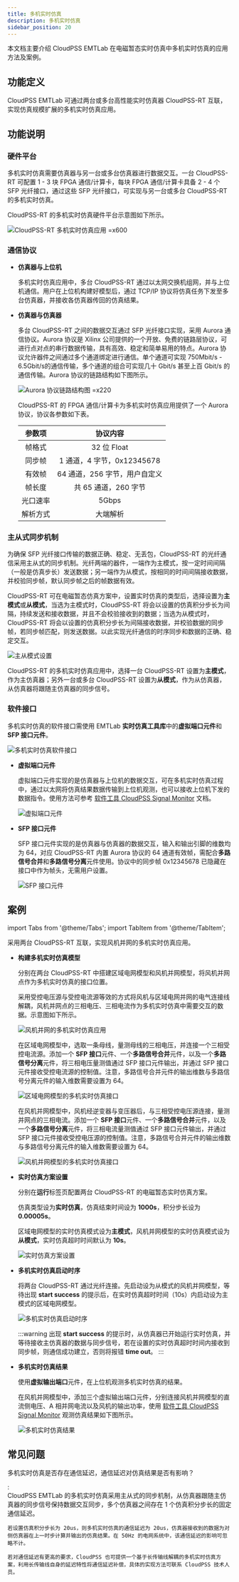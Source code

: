 ```yaml
---
title: 多机实时仿真
description: 多机实时仿真
sidebar_position: 20
---
```


本文档主要介绍 CloudPSS EMTLab 在电磁暂态实时仿真中多机实时仿真的应用方法及案例。

## 功能定义
CloudPSS EMTLab 可通过两台或多台高性能实时仿真器 CloudPSS-RT 互联，实现仿真规模扩展的多机实时仿真应用。

## 功能说明
### 硬件平台

多机实时仿真需要仿真器与另一台或多台仿真器进行数据交互。一台 CloudPSS-RT 可配置 1 - 3 块 FPGA 通信/计算卡，每块 FPGA 通信/计算卡具备 2 - 4 个 SFP 光纤接口，通过这些 SFP 光纤接口，可实现与另一台或多台 CloudPSS-RT 的多机实时仿真。

CloudPSS-RT 的多机实时仿真硬件平台示意图如下所示。

![CloudPSS-RT 多机实时仿真应用 =x600](./1.png "CloudPSS-RT 多机实时仿真应用")

### 通信协议

- **仿真器与上位机**

    多机实时仿真应用中，多台 CloudPSS-RT 通过以太网交换机组网，并与上位机通信。用户在上位机构建好模型后，通过 TCP/IP 协议将仿真任务下发至多台仿真器，并接收各仿真器传回的仿真结果。

- **仿真器与仿真器**
    
    多台 CloudPSS-RT 之间的数据交互通过 SFP 光纤接口实现，采用 Aurora 通信协议。Aurora 协议是 Xilinx 公司提供的一个开放、免费的链路层协议，可进行点对点的串行数据传输，具有高效、稳定和简单易用的特点。Aurora 协议允许器件之间通过多个通道绑定进行通信。单个通道可实现 750Mbit/s - 6.5Gbit/s的通信传输，多个通道的组合可实现几十 Gbit/s 甚至上百 Gbit/s 的通信传输。Aurora 协议的链路结构如下图所示。

    ![Aurora 协议链路结构图 =x220](./2.png "Aurora 协议链路结构图")

    CloudPSS-RT 的 FPGA 通信/计算卡为多机实时仿真应用提供了一个 Aurora 协议，协议各参数如下表。

    | **参数项** | **协议内容** |
    | :------------: | :-----------: |
    | 帧格式 | 32 位 Float |    
    | 同步帧 | 1 通道，4 字节，0x12345678 |
    | 有效帧 | 64 通道，256 字节，用户自定义 |
    | 帧长度 | 共 65 通道，260 字节 |
    | 光口速率 | 5Gbps |
    | 解析方式 | 大端解析 |


### 主从式同步机制

为确保 SFP 光纤接口传输的数据正确、稳定、无丢包，CloudPSS-RT 的光纤通信采用主从式的同步机制。光纤两端的器件，一端作为主模式，按一定时间间隔（一般是仿真步长）发送数据；另一端作为从模式，按相同的时间间隔接收数据，并校验同步帧，默认同步帧之后的帧数据有效。

CloudPSS-RT 可在电磁暂态仿真方案中，设置实时仿真的类型后，选择设置为**主模式**或**从模式**，当选为主模式时，CloudPSS-RT 将会以设置的仿真积分步长为间隔，持续发送和接收数据，并且不会校验接收到的数据；当选为从模式时，CloudPSS-RT 将会以设置的仿真积分步长为间隔接收数据，并校验数据的同步帧，若同步帧匹配，则发送数据。以此实现光纤通信的时序同步和数据的正确、稳定交互。

![主从模式设置](./3.png "主从模式设置")

CloudPSS-RT 的多机实时仿真应用中，选择一台 CloudPSS-RT 设置为**主模式**，作为主仿真器；另外一台或多台 CloudPSS-RT 设置为**从模式**，作为从仿真器，从仿真器将跟随主仿真器的同步信号。

### 软件接口

多机实时仿真的软件接口需使用 EMTLab **实时仿真工具库**中的**虚拟端口元件**和 **SFP 接口元件**。

![多机实时仿真软件接口](./4.png "多机实时仿真软件接口")

- **虚拟端口元件**
       
    虚拟端口元件实现的是仿真器与上位机的数据交互，可在多机实时仿真过程中，通过以太网将仿真结果数据传输到上位机观测，也可以接收上位机下发的数据指令。使用方法可参考 [软件工具 CloudPSS Signal Monitor](../../../../software-tools/monitor/index.md) 文档。        
    
    ![虚拟端口元件](./6.png "虚拟端口元件")


- **SFP 接口元件**

    SFP 接口元件实现的是仿真器与仿真器的数据交互，输入和输出引脚的维数均为 64，对应 CloudPSS-RT 内置 Aurora 协议的 64 通道有效帧，需配合**多路信号合并**和**多路信号分离**元件使用。协议中的同步帧 0x12345678 已隐藏在接口中作为帧头，无需用户设置。

    ![SFP 接口元件](./5.png "SFP 接口元件")



## 案例
import Tabs from '@theme/Tabs';
import TabItem from '@theme/TabItem';

<Tabs>
<TabItem value="case1" label="风机并网的多机实时仿真">

采用两台 CloudPSS-RT 互联，实现风机并网的多机实时仿真应用。

- **构建多机实时仿真模型**
    
    分别在两台 CloudPSS-RT 中搭建区域电网模型和风机并网模型，将风机并网点作为多机实时仿真的接口位置。
    
    采用受控电压源与受控电流源等效的方式将风机与区域电网并网的电气连接线解耦，风机并网点的三相电压、三相电流作为多机实时仿真中需要交互的数据。示意图如下所示。

    ![风机并网的多机实时仿真应用](./7.png "风机并网的多机实时仿真应用")
    
    在区域电网模型中，选取一条母线，量测母线的三相电压，并连接一个三相受控电流源。添加一个 **SFP 接口**元件、一个**多路信号合并**元件，以及一个**多路信号分离**元件，将三相电压量测值通过 SFP 接口元件输出，并通过 SFP 接口元件接收受控电流源的控制值。注意，多路信号合并元件的输出维数与多路信号分离元件的输入维数需要设置为 64。

    ![区域电网模型的多机实时仿真接口](./8.png "区域电网模型的多机实时仿真接口")
    
    在风机并网模型中，风机经逆变器与变压器后，与三相受控电压源连接，量测并网点的三相电流。添加一个 **SFP 接口**元件、一个**多路信号合并**元件，以及一个**多路信号分离**元件，将三相电流量测值通过 SFP 接口元件输出，并通过 SFP 接口元件接收受控电压源的控制值。注意，多路信号合并元件的输出维数与多路信号分离元件的输入维数需要设置为 64。

    ![风机并网模型的多机实时仿真接口](./9.png "风机并网模型的多机实时仿真接口")


- **实时仿真方案设置**

    分别在**运行**标签页配置两台 CloudPSS-RT 的电磁暂态实时仿真方案。

    仿真类型设为**实时仿真**，仿真结束时间设为 **1000s**，积分步长设为 **0.00005s**。
    
    区域电网模型的实时仿真模式设为**主模式**，风机并网模型的实时仿真模式设为**从模式**，实时仿真超时时间默认为 **10s**。

    ![实时仿真方案设置](./10.png "实时仿真方案设置")

  
- **多机实时仿真启动时序**

    将两台 CloudPSS-RT 通过光纤连接。先启动设为从模式的风机并网模型，等待出现 **start success** 的提示后，在实时仿真超时时间（10s）内启动设为主模式的区域电网模型。

    ![多机实时仿真启动时序](./11.png "多机实时仿真启动时序")

    :::warning
    出现 **start success** 的提示时，从仿真器已开始运行实时仿真，并等待接收主仿真器的数据与同步信号，若在设置的实时仿真超时时间内接收到同步帧，则通信成功建立，否则将报错 **time out**。
    :::
  

- **多机实时仿真结果**

    使用**虚拟输出端口**元件，在上位机观测多机实时仿真的结果。

    在风机并网模型中，添加三个虚拟输出端口元件，分别连接风机并网模型的直流侧电压、A 相并网电流以及风机的输出功率，使用 [软件工具 CloudPSS Signal Monitor](../../../../software-tools/monitor/index.md) 观测仿真结果如下图所示。

    ![多机实时仿真结果](./12.png "多机实时仿真结果")

</TabItem>

<!-- <TabItem value="case2" label="多台 CloudPSS-RT 互联的实时仿真">

</TabItem> -->
</Tabs>


## 常见问题
多机实时仿真是否存在通信延迟，通信延迟对仿真结果是否有影响？

:   
    CloudPSS EMTLab 的多机实时仿真采用主从式的同步机制，从仿真器跟随主仿真器的同步信号保持数据交互同步，多个仿真器之间存在 1 个仿真积分步长的固定通信延迟。  
    
    若设置仿真积分步长为 20us，则多机实时仿真的通信延迟为 20us，仿真器接收到的数据为对侧仿真器在上一时步计算并输出的仿真结果。在 50Hz 的电网系统中，该通信延迟的影响可忽略不计。  

    若对通信延迟有更高的要求，CloudPSS 也可提供一个基于长传输线解耦的多机实时仿真方案，利用长传输线自身的延迟特性将通信延迟补偿，具体的实现方法可联系 CloudPSS 技术人员。



